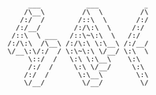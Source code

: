 <pre>

                               ___           ___           ___       ___       ___     
                              /\__\         /\  \         /\__\     /\__\     /\  \    
                             /:/  /        /::\  \       /:/  /    /:/  /    /::\  \   
                            /:/__/        /:/\:\  \     /:/  /    /:/  /    /:/\:\  \  
                           /::\  \ ___   /::\~\:\  \   /:/  /    /:/  /    /:/  \:\  \ 
                          /:/\:\  /\__\ /:/\:\ \:\__\ /:/__/    /:/__/    /:/__/ \:\__\
                          \/__\:\/:/  / \:\~\:\ \/__/ \:\  \    \:\  \    \:\  \ /:/  /
                               \::/  /   \:\ \:\__\    \:\  \    \:\  \    \:\  /:/  / 
                               /:/  /     \:\ \/__/     \:\  \    \:\  \    \:\/:/  /  
                              /:/  /       \:\__\        \:\__\    \:\__\    \::/  /   
                              \/__/         \/__/         \/__/     \/__/     \/__/    

</pre>